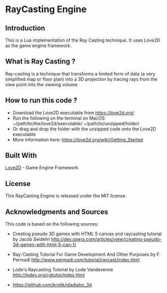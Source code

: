 # RayCasting Engine

## Introduction
This is a Lua implementation of the Ray Casting technique. It uses Love2D as the game engine framework.

## What is Ray Casting ?
Ray-casting is a technique that transforms a limited form of data (a very simplified map or floor plan) into a 3D projection by tracing rays from the view point into the viewing volume

## How to run this code ?
* Download the Love2D executable from https://love2d.org/
* Run the following on the terminal on MacOS: ~/path/to/the/love2d/executable/ ~/path/to/unzipped/folder/
* Or drag and drop the folder with the unzipped code onto the Love2D executable
* More information here: https://love2d.org/wiki/Getting_Started

## Built With
[Love2D](https://love2d.org/) - Game Engine Framework

## License
This RayCasting Engine is released under the MIT license.

## Acknowledgments and Sources
This code is based on the following sources:

* Creating pseudo 3D games with HTML 5 canvas and raycasting tutorial by Jacob Seidelin http://dev.opera.com/articles/view/creating-pseudo-3d-games-with-html-5-can-1/

* Ray-Casting Tutorial For Game Development And Other Purposes by F. Permadi http://www.permadi.com/tutorial/raycast/index.html

* Lode's Raycasting Tutorial by Lode Vandevenne http://lodev.org/cgtutor/index.html

* https://github.com/krotik/gladiator_3d
